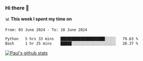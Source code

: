 ### Hi there 👋

📊 **This week I spent my time on**
<!--START_SECTION:waka-->

```txt
From: 03 June 2024 - To: 10 June 2024

Python   5 hrs 33 mins   ████████████████████░░░░░   79.63 %
Bash     1 hr 25 mins    █████░░░░░░░░░░░░░░░░░░░░   20.37 %
```

<!--END_SECTION:waka-->


[![Paul's github stats](https://github-readme-stats.vercel.app/api?username=mickeyouyou&theme=dracula&show_icons=true)](https://github.com/anuraghazra/github-readme-stats)

